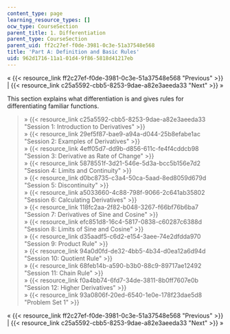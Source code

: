 ```yaml
---
content_type: page
learning_resource_types: []
ocw_type: CourseSection
parent_title: 1. Differentiation
parent_type: CourseSection
parent_uid: ff2c27ef-f0de-3981-0c3e-51a37548e568
title: 'Part A: Definition and Basic Rules'
uid: 962d1716-11a1-01d4-9f86-5818d41217eb
---
```


« {{< resource_link ff2c27ef-f0de-3981-0c3e-51a37548e568 "Previous" >}} | {{< resource_link c25a5592-cbb5-8253-9dae-a82e3aeeda33 "Next" >}} »

This section explains what differentiation is and gives rules for differentiating familiar functions.

> » {{< resource_link c25a5592-cbb5-8253-9dae-a82e3aeeda33 "Session 1: Introduction to Derivatives" >}}  
> » {{< resource_link 29ef5f87-bae9-a94a-d044-25b8efabe1ac "Session 2: Examples of Derivatives" >}}  
> » {{< resource_link 4eff05d7-dd9b-d856-611c-fe4f4cddcb98 "Session 3: Derivative as Rate of Change" >}}  
> » {{< resource_link 5878551f-3d21-546e-5d3a-bcc5b156e7d2 "Session 4: Limits and Continuity" >}}  
> » {{< resource_link d0bc8735-c3a4-50ca-5aad-8ed8059d679d "Session 5: Discontinuity" >}}  
> » {{< resource_link a5033660-4c88-798f-9066-2c641ab35802 "Session 6: Calculating Derivatives" >}}  
> » {{< resource_link 118fc2aa-2f82-b048-3267-f66bf76b6ba7 "Session 7: Derivatives of Sine and Cosine" >}}  
> » {{< resource_link efc851d8-16c4-5817-0838-c60287c6388d "Session 8: Limits of Sine and Cosine" >}}  
> » {{< resource_link d35aadf5-c6d2-e154-3aee-74e2dfdda970 "Session 9: Product Rule" >}}  
> » {{< resource_link 94a0d0fd-de32-4bb5-4b34-d0ea12a6d94d "Session 10: Quotient Rule" >}}  
> » {{< resource_link 68feb14b-a590-b3b0-88c9-89717ae12492 "Session 11: Chain Rule" >}}  
> » {{< resource_link f0a4bb74-6fd7-34de-3811-8b0ff7607e0b "Session 12: Higher Derivatives" >}}  
> » {{< resource_link 93a0806f-20ed-6540-1e0e-178f23dae5d8 "Problem Set 1" >}}

« {{< resource_link ff2c27ef-f0de-3981-0c3e-51a37548e568 "Previous" >}} | {{< resource_link c25a5592-cbb5-8253-9dae-a82e3aeeda33 "Next" >}} »